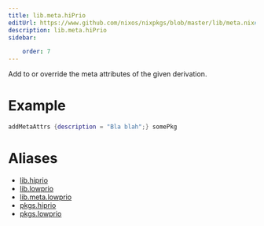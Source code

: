 ```yaml
---
title: lib.meta.hiPrio
editUrl: https://www.github.com/nixos/nixpkgs/blob/master/lib/meta.nix#L21C28
description: lib.meta.hiPrio
sidebar:

    order: 7
---
```


Add to or override the meta attributes of the given
derivation.

# Example

```nix
addMetaAttrs {description = "Bla blah";} somePkg
```


# Aliases

- [lib.hiprio](/nix-doc-comments/reference/lib/lib-hiprio)
- [lib.lowprio](/nix-doc-comments/reference/lib/lib-lowprio)
- [lib.meta.lowprio](/nix-doc-comments/reference/lib/meta/lib-meta-lowprio)
- [pkgs.hiprio](/nix-doc-comments/reference/pkgs/pkgs-hiprio)
- [pkgs.lowprio](/nix-doc-comments/reference/pkgs/pkgs-lowprio)



